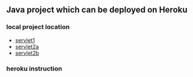 ## Java project which can be deployed on Heroku

### local project location

- [servlet1](http://localhost:8080/hello)
- [servlet2a](http://localhost:8080/hello)
- [servlet2b](http://localhost:8080/hello?x=1)

### heroku instruction
